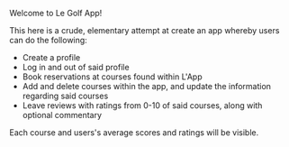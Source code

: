 Welcome to Le Golf App!

This here is a crude, elementary attempt at create an app whereby users can do the following:

- Create a profile
- Log in and out of said profile
- Book reservations at courses found within L'App
- Add and delete courses within the app, and update the information regarding said courses
- Leave reviews with ratings from 0-10 of said courses, along with optional commentary

Each course and users's average scores and ratings will be visible.